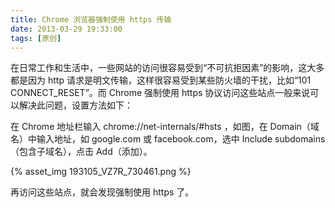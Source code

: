 ```yaml
---
title: Chrome 浏览器强制使用 https 传输
date: 2013-03-29 19:33:00
tags: [原创]
---
```


在日常工作和生活中，一些网站的访问很容易受到“不可抗拒因素”的影响，这大多都是因为 http 请求是明文传输，这样很容易受到某些防火墙的干扰，比如“101 CONNECT_RESET”。而 Chrome 强制使用 https 协议访问这些站点一般来说可以解决此问题，设置方法如下：

在 Chrome 地址栏输入 chrome://net-internals/#hsts ，如图，在 Domain（域名）中输入地址，如 google.com 或 facebook.com，选中 Include subdomains（包含子域名），点击 Add（添加）。

{% asset_img 193105_VZ7R_730461.png %}

<!--
![](http://static.oschina.net/uploads/space/2013/0329/193105_VZ7R_730461.png)
-->

再访问这些站点，就会发现强制使用 https 了。
